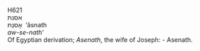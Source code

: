<body>
  <p>H621<br>  אסנת  <br> אָסנַת  ‎  ‘âsnath  <br><i>aw-se-nath‘ </i><br>Of Egyptian derivation; <i>Asenath</i>, the wife of Joseph: - Asenath.<br></p>
 </body>